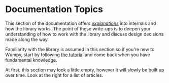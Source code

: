 # Documentation Topics

This section of the documentation offers [*explanations*][diataxis] into
internals and how the library works. The point of these write-ups is to
deepen your understanding of how to work with the library and discuss
design decisions made along the way.

Familiarity with the library is assumed in this section so if you're new to
Wumpy, start by following [the tutorial](../tutorial) and come back when you
have fundamental knowledge.

At first, this section may look a little empty, however it will slowly be
built up over time. Look at the right for a list of articles.

  [diataxis]: https://diataxis.fr/explanation/

